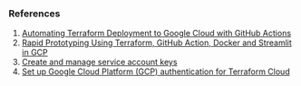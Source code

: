 ### References
1. [Automating Terraform Deployment to Google Cloud with GitHub Actions](https://medium.com/interleap/automating-terraform-deployment-to-google-cloud-with-github-actions-17516c4fb2e5)
2. [Rapid Prototyping Using Terraform, GitHub Action, Docker and Streamlit in GCP](https://towardsdatascience.com/rapid-prototyping-using-terraform-github-action-docker-and-streamlit-in-gcp-e623ae3fdd54)
3. [Create and manage service account keys](https://cloud.google.com/iam/docs/creating-managing-service-account-keys)
4. [Set up Google Cloud Platform (GCP) authentication for Terraform Cloud](https://stackoverflow.com/questions/68290090/set-up-google-cloud-platform-gcp-authentication-for-terraform-cloud)
